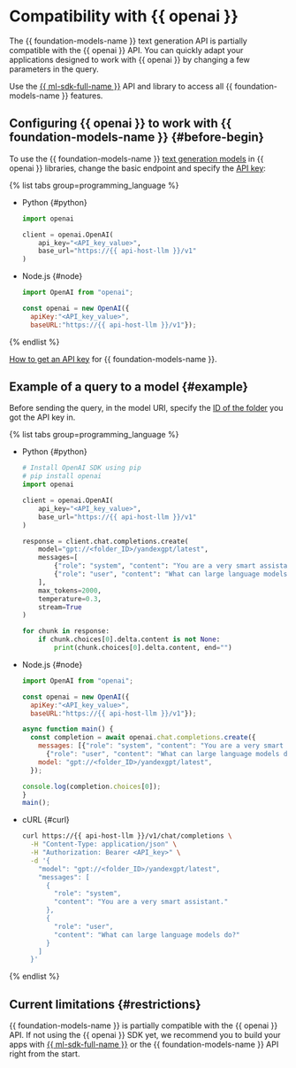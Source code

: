 # Compatibility with {{ openai }}

The {{ foundation-models-name }} text generation API is partially compatible with the {{ openai }} API. You can quickly adapt your applications designed to work with {{ openai }} by changing a few parameters in the query.

Use the [{{ ml-sdk-full-name }}](../sdk/index.md) API and library to access all {{ foundation-models-name }} features.

## Configuring {{ openai }} to work with {{ foundation-models-name }} {#before-begin}

To use the {{ foundation-models-name }} [text generation models](./yandexgpt/models.md) in {{ openai }} libraries, change the basic endpoint and specify the [API key](../operations/get-api-key.md):

{% list tabs group=programming_language %}

- Python {#python}

  ```python
  import openai

  client = openai.OpenAI(
      api_key="<API_key_value>",
      base_url="https://{{ api-host-llm }}/v1"
  )
  ```

- Node.js {#node}

  ```js
  import OpenAI from "openai";

  const openai = new OpenAI({
    apiKey:"<API_key_value>",
    baseURL:"https://{{ api-host-llm }}/v1"});
  ```

{% endlist %}

[How to get an API key](../operations/get-api-key.md) for {{ foundation-models-name }}. 

## Example of a query to a model {#example}

Before sending the query, in the model URI, specify the [ID of the folder](../../resource-manager/operations/folder/get-id.md) you got the API key in.

{% list tabs group=programming_language %}

- Python {#python}

  ```python
  # Install OpenAI SDK using pip
  # pip install openai 
  import openai

  client = openai.OpenAI(
      api_key="<API_key_value>",
      base_url="https://{{ api-host-llm }}/v1"
  )

  response = client.chat.completions.create(
      model="gpt://<folder_ID>/yandexgpt/latest",
      messages=[
          {"role": "system", "content": "You are a very smart assistant."},
          {"role": "user", "content": "What can large language models do?"}
      ],
      max_tokens=2000,
      temperature=0.3,
      stream=True
  )

  for chunk in response:
      if chunk.choices[0].delta.content is not None:
          print(chunk.choices[0].delta.content, end="")
  ```

- Node.js {#node}

  ```js
  import OpenAI from "openai";

  const openai = new OpenAI({
    apiKey:"<API_key_value>",
    baseURL:"https://{{ api-host-llm }}/v1"});

  async function main() {
    const completion = await openai.chat.completions.create({
      messages: [{"role": "system", "content": "You are a very smart assistant."},
        {"role": "user", "content": "What can large language models do?"}],
      model: "gpt://<folder_ID>/yandexgpt/latest",
    });

  console.log(completion.choices[0]);
  }
  main();
  ```

- cURL {#curl}

  ```bash
  curl https://{{ api-host-llm }}/v1/chat/completions \
    -H "Content-Type: application/json" \
    -H "Authorization: Bearer <API_key>" \
    -d '{
      "model": "gpt://<folder_ID>/yandexgpt/latest",
      "messages": [
        {
          "role": "system",
          "content": "You are a very smart assistant."
        },
        {
          "role": "user",
          "content": "What can large language models do?"
        }
      ]
    }'
  ```

{% endlist %}


## Current limitations {#restrictions}

{{ foundation-models-name }} is partially compatible with the {{ openai }} API. If not using the {{ openai }} SDK yet, we recommend you to build your apps with [{{ ml-sdk-full-name }}](../sdk/index.md) or the {{ foundation-models-name }} API right from the start.
